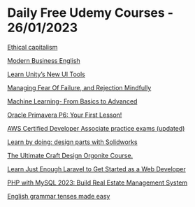 # Daily Free Udemy Courses - 26/01/2023

[Ethical capitalism](https://www.udemy.com/course/quakernomics/?couponCode=ETHICALECONOMICS)
[Modern Business English](https://www.udemy.com/course/modern-business-english/?couponCode=BUSINESSENGLISH23)
[Learn Unity’s New UI Tools](https://www.udemy.com/course/learn-unitys-new-ui-tools/?couponCode=UNITY_FREE2)
[Managing Fear Of Failure, and Rejection Mindfully](https://www.udemy.com/course/managing-fear-of-failure-and-rejection-judgements-mindfully/?couponCode=MINDFULLYMANAGE)
[Machine Learning- From Basics to Advanced](https://www.udemy.com/course/step-by-step-guide-to-machine-learning-course/?couponCode=FREEJAN132)
[Oracle Primavera P6: Your First Lesson!](https://www.udemy.com/course/primavera-p6-training-for-beginners/?couponCode=BE877360AC94467C5F93)
[AWS Certified Developer Associate practice exams (updated)](https://www.udemy.com/course/aws-developer-associate-practice-exams-updated/?couponCode=DBA1E018A41233593E1C)
[Learn by doing: design parts with Solidworks](https://www.udemy.com/course/intensive-solidworks-training-learn-by-doing/?couponCode=BD84863822B468F0C4B7)
[The Ultimate Craft Design Orgonite Course.](https://www.udemy.com/course/ultimatecraft/?couponCode=BESTCOURSE)
[Learn Just Enough Laravel to Get Started as a Web Developer](https://www.udemy.com/course/just-enough-laravel/?couponCode=EA78C8F29754993D04BE)
[PHP with MySQL 2023: Build Real Estate Management System](https://www.udemy.com/course/php-with-mysql-2023-build-real-estate-management-system/?couponCode=PHPREALESTATE23)
[English grammar tenses made easy](https://www.udemy.com/course/english-grammar-tenses-made-easy/?couponCode=939F2BF43E7688A0AD36)
